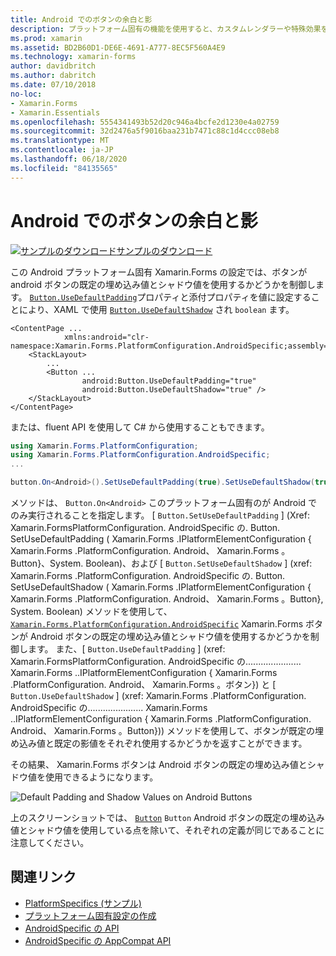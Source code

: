 ```yaml
---
title: Android でのボタンの余白と影
description: プラットフォーム固有の機能を使用すると、カスタムレンダラーや特殊効果を実装することなく、特定のプラットフォームでのみ使用できる機能を使用できます。 この記事では、android のボタンの既定の埋め込み値とシャドウ値を使用する Android プラットフォーム固有のを使用する方法について説明します。
ms.prod: xamarin
ms.assetid: BD2B60D1-DE6E-4691-A777-8EC5F560A4E9
ms.technology: xamarin-forms
author: davidbritch
ms.author: dabritch
ms.date: 07/10/2018
no-loc:
- Xamarin.Forms
- Xamarin.Essentials
ms.openlocfilehash: 5554341493b52d20c946a4bcfe2d1230e4a02759
ms.sourcegitcommit: 32d2476a5f9016baa231b7471c88c1d4ccc08eb8
ms.translationtype: MT
ms.contentlocale: ja-JP
ms.lasthandoff: 06/18/2020
ms.locfileid: "84135565"
---
```

# <a name="button-padding-and-shadows-on-android"></a>Android でのボタンの余白と影

[![サンプルのダウンロード](~/media/shared/download.png)サンプルのダウンロード](https://docs.microsoft.com/samples/xamarin/xamarin-forms-samples/userinterface-platformspecifics)

この Android プラットフォーム固有 Xamarin.Forms の設定では、ボタンが android ボタンの既定の埋め込み値とシャドウ値を使用するかどうかを制御します。 [`Button.UseDefaultPadding`](xref:Xamarin.Forms.PlatformConfiguration.AndroidSpecific.Button.UseDefaultPaddingProperty)プロパティと添付プロパティを値に設定することにより、XAML で使用 [`Button.UseDefaultShadow`](xref:Xamarin.Forms.PlatformConfiguration.AndroidSpecific.Button.UseDefaultShadowProperty) され `boolean` ます。

```xaml
<ContentPage ...
            xmlns:android="clr-namespace:Xamarin.Forms.PlatformConfiguration.AndroidSpecific;assembly=Xamarin.Forms.Core">
    <StackLayout>
        ...
        <Button ...
                android:Button.UseDefaultPadding="true"
                android:Button.UseDefaultShadow="true" />         
    </StackLayout>
</ContentPage>
```

または、fluent API を使用して C# から使用することもできます。

```csharp
using Xamarin.Forms.PlatformConfiguration;
using Xamarin.Forms.PlatformConfiguration.AndroidSpecific;
...

button.On<Android>().SetUseDefaultPadding(true).SetUseDefaultShadow(true);
```

メソッドは、 `Button.On<Android>` このプラットフォーム固有のが Android でのみ実行されることを指定します。 [ `Button.SetUseDefaultPadding` ] (Xref: Xamarin.FormsPlatformConfiguration. AndroidSpecific の. Button. SetUseDefaultPadding ( Xamarin.Forms .IPlatformElementConfiguration { Xamarin.Forms .PlatformConfiguration. Android、 Xamarin.Forms 。Button}、System. Boolean)、および [ `Button.SetUseDefaultShadow` ] (xref: Xamarin.Forms .PlatformConfiguration. AndroidSpecific の. Button. SetUseDefaultShadow ( Xamarin.Forms .IPlatformElementConfiguration { Xamarin.Forms .PlatformConfiguration. Android、 Xamarin.Forms 。Button}, System. Boolean) メソッドを使用して、 [`Xamarin.Forms.PlatformConfiguration.AndroidSpecific`](xref:Xamarin.Forms.PlatformConfiguration.AndroidSpecific) Xamarin.Forms ボタンが Android ボタンの既定の埋め込み値とシャドウ値を使用するかどうかを制御します。 また、[ `Button.UseDefaultPadding` ] (xref: Xamarin.FormsPlatformConfiguration. AndroidSpecific の...................... Xamarin.Forms ..IPlatformElementConfiguration { Xamarin.Forms .PlatformConfiguration. Android、 Xamarin.Forms 。ボタン}) と [ `Button.UseDefaultShadow` ] (xref: Xamarin.Forms .PlatformConfiguration. AndroidSpecific の...................... Xamarin.Forms ..IPlatformElementConfiguration { Xamarin.Forms .PlatformConfiguration. Android、 Xamarin.Forms 。Button})) メソッドを使用して、ボタンが既定の埋め込み値と既定の影値をそれぞれ使用するかどうかを返すことができます。

その結果、 Xamarin.Forms ボタンは Android ボタンの既定の埋め込み値とシャドウ値を使用できるようになります。

![](button-padding-shadow-images/button-padding-and-shadow.png "Default Padding and Shadow Values on Android Buttons")

上のスクリーンショットでは、 [`Button`](xref:Xamarin.Forms.Button) `Button` Android ボタンの既定の埋め込み値とシャドウ値を使用している点を除いて、それぞれの定義が同じであることに注意してください。

## <a name="related-links"></a>関連リンク

- [PlatformSpecifics (サンプル)](https://docs.microsoft.com/samples/xamarin/xamarin-forms-samples/userinterface-platformspecifics)
- [プラットフォーム固有設定の作成](~/xamarin-forms/platform/platform-specifics/index.md#creating-platform-specifics)
- [AndroidSpecific の API](xref:Xamarin.Forms.PlatformConfiguration.AndroidSpecific)
- [AndroidSpecific の AppCompat API](xref:Xamarin.Forms.PlatformConfiguration.AndroidSpecific.AppCompat)
